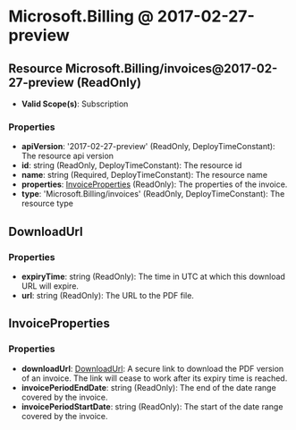 # Microsoft.Billing @ 2017-02-27-preview

## Resource Microsoft.Billing/invoices@2017-02-27-preview (ReadOnly)
* **Valid Scope(s)**: Subscription
### Properties
* **apiVersion**: '2017-02-27-preview' (ReadOnly, DeployTimeConstant): The resource api version
* **id**: string (ReadOnly, DeployTimeConstant): The resource id
* **name**: string (Required, DeployTimeConstant): The resource name
* **properties**: [InvoiceProperties](#invoiceproperties) (ReadOnly): The properties of the invoice.
* **type**: 'Microsoft.Billing/invoices' (ReadOnly, DeployTimeConstant): The resource type

## DownloadUrl
### Properties
* **expiryTime**: string (ReadOnly): The time in UTC at which this download URL will expire.
* **url**: string (ReadOnly): The URL to the PDF file.

## InvoiceProperties
### Properties
* **downloadUrl**: [DownloadUrl](#downloadurl): A secure link to download the PDF version of an invoice. The link will cease to work after its expiry time is reached.
* **invoicePeriodEndDate**: string (ReadOnly): The end of the date range covered by the invoice.
* **invoicePeriodStartDate**: string (ReadOnly): The start of the date range covered by the invoice.

